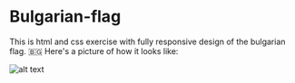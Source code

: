 # Bulgarian-flag
This is html and css exercise with fully responsive design of the bulgarian flag.  :bulgaria:	Here's a picture of how it looks like:

![alt text]()

